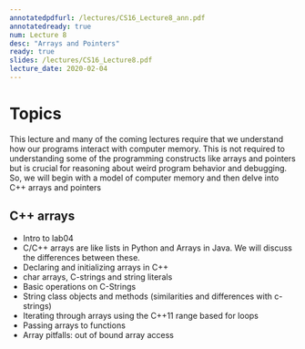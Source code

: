 ```yaml
---
annotatedpdfurl: /lectures/CS16_Lecture8_ann.pdf
annotatedready: true
num: Lecture 8
desc: "Arrays and Pointers"
ready: true
slides: /lectures/CS16_Lecture8.pdf
lecture_date: 2020-02-04
---
```


# Topics
This lecture and many of the coming lectures require that we understand how our programs interact with computer memory. This is not required to understanding some of the programming constructs like arrays and pointers but is crucial for reasoning about weird program behavior and debugging. So, we will begin with a model of computer memory and then delve into C++ arrays and pointers


## C++ arrays
* Intro to lab04
* C/C++ arrays are like lists in Python and Arrays in Java. We will discuss the differences between these.
* Declaring and initializing arrays in C++
* char arrays, C-strings and string literals
* Basic operations on C-Strings 
* String class objects and methods (similarities and differences with c-strings)
* Iterating through arrays using the C++11 range based for loops
* Passing arrays to functions
* Array pitfalls: out of bound array access


